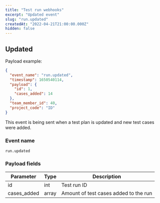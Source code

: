 ```yaml
---
title: "Test run webhooks"
excerpt: "Updated event"
slug: "run.updated"
createdAt: "2022-04-21T21:00:00.000Z"
hidden: false
---
```


## Updated

Payload example:

```json
{
  "event_name": "run.updated",
  "timestamp": 1650540114,
  "payload": {
    "id": 1,
    "cases_added": 14
  },
  "team_member_id": 40,
  "project_code": "ID"
}
```

This event is being sent when a test plan is updated and new test cases were added.

### Event name

`run.updated`

### Payload fields

| Parameter   | Type  | Description                           |
|-------------|-------|---------------------------------------|
| id          | int   | Test run ID                           |
| cases_added | array | Amount of test cases added to the run |
